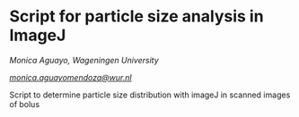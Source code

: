 # Script for particle size analysis in ImageJ
*Monica Aguayo, Wageningen University*

*monica.aguayomendoza@wur.nl*

Script to determine particle size distribution with imageJ in scanned images of bolus

